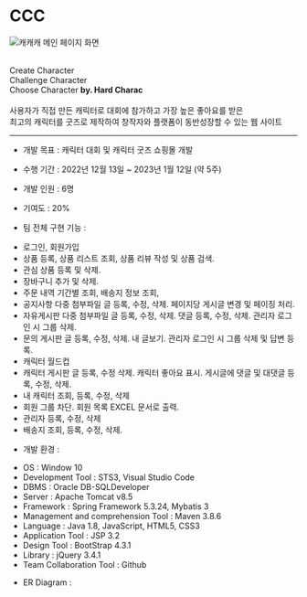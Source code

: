 # CCC

![캐캐캐 메인 페이지 화면](https://user-images.githubusercontent.com/107044598/213978497-d8660a98-f7f7-402e-87a3-33e784f90dd4.png)

<br>
Create Character <br>
Challenge Character <br>
Choose Character
<b>by. Hard Charac</b>
<br><br>
사용자가 직접 만든 캐릭터로 대회에 참가하고 가장 높은 좋아요를 받은 <br>
최고의 캐릭터를 굿즈로 제작하여 창작자와 플랫폼이 동반성장할 수 있는 웹 사이트
<hr>

- 개발 목표 : 캐릭터 대회 및 캐릭터 굿즈 쇼핑몰 개발

- 수행 기간 : 2022년 12월 13일 ~ 2023년 1월 12일 (약 5주)

- 개발 인원 : 6명

- 기여도 : 20%

- 팀 전체 구현 기능 : <br>

 + 로그인, 회원가입
 + 상품 등록, 상품 리스트 조회, 상품 리뷰 작성 및 상품 검색.
 + 관심 상품 등록 및 삭제.
 + 장바구니 추가 및 삭제.
 + 주문 내역 기간별 조회, 배송지 정보 조회,
 + 공지사항 다중 첨부파일 글 등록, 수정, 삭제. 페이지당 게시글 변경 및 페이징 처리.
 + 자유게시판 다중 첨부파일 글 등록, 수정, 삭제. 댓글 등록, 수정, 삭제. 관리자 로그인 시 그룹 삭제.
 + 문의 게시판 글 등록, 수정, 삭제. 내 글보기. 관리자 로그인 시 그룹 삭제 및 답변 등록.
 + 캐릭터 월드컵
 + 캐릭터 게시판 글 등록, 수정 삭제. 캐릭터 좋아요 표시. 게시글에 댓글 및 대댓글 등록, 수정, 삭제.
 + 내 캐릭터 조회, 등록, 수정, 삭제
 + 회원 그룹 차단. 회원 목록 EXCEL 문서로 출력.
 + 관리자 등록, 수정, 삭제
 + 배송지 조회, 등록, 수정, 삭제.

- 개발 환경 : <br>

 + OS : Window 10
 + Development Tool : STS3, Visual Studio Code
 + DBMS : Oracle DB-SQLDeveloper
 + Server : Apache Tomcat v8.5
 + Framework : Spring Framework 5.3.24, Mybatis 3
 + Management and comprehension Tool : Maven 3.8.6
 + Language : Java 1.8, JavaScript, HTML5, CSS3
 + Application Tool : JSP 3.2
 + Design Tool : BootStrap 4.3.1
 + Library : jQuery 3.4.1
 + Team Collaboration Tool : Github

- ER Diagram : <br>

